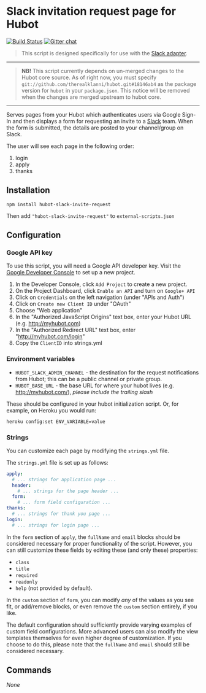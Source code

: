 # Slack invitation request page for Hubot

[![Build Status](https://travis-ci.org/hubot-scripts/hubot-slack-invite-request.svg)](https://travis-ci.org/hubot-scripts/hubot-slack-invite-request)
[![Gitter chat](https://badges.gitter.im/hubot-scripts/hubot-slack-invite-request.png)](https://gitter.im/hubot-scripts/hubot-slack-invite-request)

> This script is designed specifically for use with the [Slack adapter](https://github.com/tinyspeck/hubot-slack).

---

> **NB!** This script currently depends on un-merged changes to the Hubot core source. As of right now, you must specify `git://github.com/therealklanni/hubot.git#18146ab4` as the package version for `hubot` in your `package.json`. This notice will be removed when the changes are merged upstream to hubot core.

---

Serves pages from your Hubot which authenticates users via Google Sign-In and 
then displays a form for requesting an invite to a [Slack](http://slack.com) team.
When the form is submitted, the details are posted to your channel/group on Slack.

The user will see each page in the following order:

1. login
2. apply
3. thanks

## Installation

`npm install hubot-slack-invite-request`

Then add `"hubot-slack-invite-request"` to `external-scripts.json`

## Configuration

### Google API key

To use this script, you will need a Google API developer key. Visit the [Google
Developer Console](https://console.developers.google.com) to set up a new project.

1. In the Developer Console, click `Add Project` to create a new project.
2. On the Project Dashboard, click `Enable an API` and turn on `Google+ API`
3. Click on `Credentials` on the left navigation (under "APIs and Auth")
4. Click on `Create new Client ID` under "OAuth"
5. Choose "Web application"
6. In the "Authorized JavaScript Origins" text box, enter your Hubot URL (e.g. http://myhubot.com)
7. In the "Authorized Redirect URL" text box, enter "http://myhubot.com/login"
8. Copy the `ClientID` into strings.yml

### Environment variables

* `HUBOT_SLACK_ADMIN_CHANNEL` - the destination for the request notifications from Hubot; this can be a public channel or private group.
* `HUBOT_BASE_URL` - the base URL for where your hubot lives (e.g. http://myhubot.com/), *please include the trailing slash*

These should be configured in your hubot initialization script. Or, for example,
on Heroku you would run:

```sh
heroku config:set ENV_VARIABLE=value
```

### Strings

You can customize each page by modifying the `strings.yml` file.

The `strings.yml` file is set up as follows:

```yml
apply:
  # ... strings for application page ...
  header:
    # ... strings for the page header ...
  form:
    # ... form field configuration ...
thanks:
  # ... strings for thank you page ...
login:
  # ... strings for login page ...
```

In the `form` section of `apply`, the `fullName` and `email` blocks should be
considered necessary for proper functionality of the script. However, you can
still customize these fields by editing these (and only these) properties: 

* `class`
* `title`
* `required`
* `readonly`
* `help` (not provided by default).

In the `custom` section of `form`, you can modify *any* of the values as you see
fit, or add/remove blocks, or even remove the `custom` section entirely, if
you like.

The default configuration should sufficiently provide varying examples of custom
field configurations. More advanced users can also modify the view templates 
themselves for even higher degree of customization. If you choose to do this,
please note that the `fullName` and `email` should still be considered necessary.

## Commands

*None*
